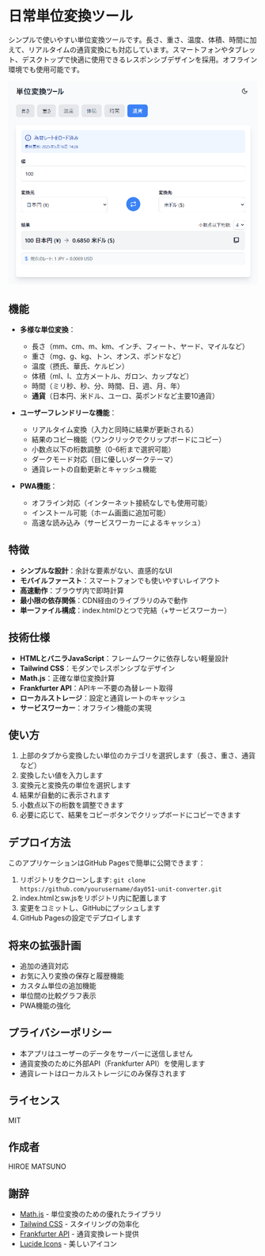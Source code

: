 # 日常単位変換ツール

シンプルで使いやすい単位変換ツールです。長さ、重さ、温度、体積、時間に加えて、リアルタイムの通貨変換にも対応しています。スマートフォンやタブレット、デスクトップで快適に使用できるレスポンシブデザインを採用。オフライン環境でも使用可能です。

![単位変換ツールのスクリーンショット](screenshot.png)

## 機能

- **多様な単位変換**：
  - 長さ（mm、cm、m、km、インチ、フィート、ヤード、マイルなど）
  - 重さ（mg、g、kg、トン、オンス、ポンドなど）
  - 温度（摂氏、華氏、ケルビン）
  - 体積（ml、l、立方メートル、ガロン、カップなど）
  - 時間（ミリ秒、秒、分、時間、日、週、月、年）
  - **通貨**（日本円、米ドル、ユーロ、英ポンドなど主要10通貨）

- **ユーザーフレンドリーな機能**：
  - リアルタイム変換（入力と同時に結果が更新される）
  - 結果のコピー機能（ワンクリックでクリップボードにコピー）
  - 小数点以下の桁数調整（0-6桁まで選択可能）
  - ダークモード対応（目に優しいダークテーマ）
  - 通貨レートの自動更新とキャッシュ機能

- **PWA機能**：
  - オフライン対応（インターネット接続なしでも使用可能）
  - インストール可能（ホーム画面に追加可能）
  - 高速な読み込み（サービスワーカーによるキャッシュ）

## 特徴

- **シンプルな設計**：余計な要素がない、直感的なUI
- **モバイルファースト**：スマートフォンでも使いやすいレイアウト
- **高速動作**：ブラウザ内で即時計算
- **最小限の依存関係**：CDN経由のライブラリのみで動作
- **単一ファイル構成**：index.htmlひとつで完結（+サービスワーカー）

## 技術仕様

- **HTMLとバニラJavaScript**：フレームワークに依存しない軽量設計
- **Tailwind CSS**：モダンでレスポンシブなデザイン
- **Math.js**：正確な単位変換計算
- **Frankfurter API**：APIキー不要の為替レート取得
- **ローカルストレージ**：設定と通貨レートのキャッシュ
- **サービスワーカー**：オフライン機能の実現

## 使い方

1. 上部のタブから変換したい単位のカテゴリを選択します（長さ、重さ、通貨など）
2. 変換したい値を入力します
3. 変換元と変換先の単位を選択します
4. 結果が自動的に表示されます
5. 小数点以下の桁数を調整できます
6. 必要に応じて、結果をコピーボタンでクリップボードにコピーできます

## デプロイ方法

このアプリケーションはGitHub Pagesで簡単に公開できます：

1. リポジトリをクローンします: `git clone https://github.com/yourusername/day051-unit-converter.git`
2. index.htmlとsw.jsをリポジトリ内に配置します
3. 変更をコミットし、GitHubにプッシュします
4. GitHub Pagesの設定でデプロイします

## 将来の拡張計画

- 追加の通貨対応
- お気に入り変換の保存と履歴機能
- カスタム単位の追加機能
- 単位間の比較グラフ表示
- PWA機能の強化

## プライバシーポリシー

- 本アプリはユーザーのデータをサーバーに送信しません
- 通貨変換のために外部API（Frankfurter API）を使用します
- 通貨レートはローカルストレージにのみ保存されます

## ライセンス

MIT

## 作成者

HIROE MATSUNO

## 謝辞

- [Math.js](https://mathjs.org/) - 単位変換のための優れたライブラリ
- [Tailwind CSS](https://tailwindcss.com/) - スタイリングの効率化
- [Frankfurter API](https://www.frankfurter.app/) - 通貨変換レート提供
- [Lucide Icons](https://lucide.dev/) - 美しいアイコン